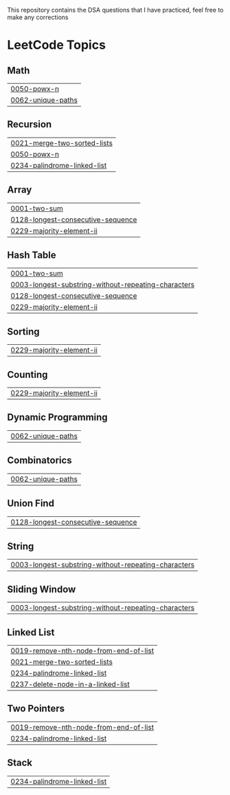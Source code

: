 This repository contains the DSA questions that I have practiced,
feel free to make any corrections

<!---LeetCode Topics Start-->
# LeetCode Topics
## Math
|  |
| ------- |
| [0050-powx-n](https://github.com/sivaram-vinod/DSA/tree/master/0050-powx-n) |
| [0062-unique-paths](https://github.com/sivaram-vinod/DSA/tree/master/0062-unique-paths) |
## Recursion
|  |
| ------- |
| [0021-merge-two-sorted-lists](https://github.com/sivaram-vinod/DSA/tree/master/0021-merge-two-sorted-lists) |
| [0050-powx-n](https://github.com/sivaram-vinod/DSA/tree/master/0050-powx-n) |
| [0234-palindrome-linked-list](https://github.com/sivaram-vinod/DSA/tree/master/0234-palindrome-linked-list) |
## Array
|  |
| ------- |
| [0001-two-sum](https://github.com/sivaram-vinod/DSA/tree/master/0001-two-sum) |
| [0128-longest-consecutive-sequence](https://github.com/sivaram-vinod/DSA/tree/master/0128-longest-consecutive-sequence) |
| [0229-majority-element-ii](https://github.com/sivaram-vinod/DSA/tree/master/0229-majority-element-ii) |
## Hash Table
|  |
| ------- |
| [0001-two-sum](https://github.com/sivaram-vinod/DSA/tree/master/0001-two-sum) |
| [0003-longest-substring-without-repeating-characters](https://github.com/sivaram-vinod/DSA/tree/master/0003-longest-substring-without-repeating-characters) |
| [0128-longest-consecutive-sequence](https://github.com/sivaram-vinod/DSA/tree/master/0128-longest-consecutive-sequence) |
| [0229-majority-element-ii](https://github.com/sivaram-vinod/DSA/tree/master/0229-majority-element-ii) |
## Sorting
|  |
| ------- |
| [0229-majority-element-ii](https://github.com/sivaram-vinod/DSA/tree/master/0229-majority-element-ii) |
## Counting
|  |
| ------- |
| [0229-majority-element-ii](https://github.com/sivaram-vinod/DSA/tree/master/0229-majority-element-ii) |
## Dynamic Programming
|  |
| ------- |
| [0062-unique-paths](https://github.com/sivaram-vinod/DSA/tree/master/0062-unique-paths) |
## Combinatorics
|  |
| ------- |
| [0062-unique-paths](https://github.com/sivaram-vinod/DSA/tree/master/0062-unique-paths) |
## Union Find
|  |
| ------- |
| [0128-longest-consecutive-sequence](https://github.com/sivaram-vinod/DSA/tree/master/0128-longest-consecutive-sequence) |
## String
|  |
| ------- |
| [0003-longest-substring-without-repeating-characters](https://github.com/sivaram-vinod/DSA/tree/master/0003-longest-substring-without-repeating-characters) |
## Sliding Window
|  |
| ------- |
| [0003-longest-substring-without-repeating-characters](https://github.com/sivaram-vinod/DSA/tree/master/0003-longest-substring-without-repeating-characters) |
## Linked List
|  |
| ------- |
| [0019-remove-nth-node-from-end-of-list](https://github.com/sivaram-vinod/DSA/tree/master/0019-remove-nth-node-from-end-of-list) |
| [0021-merge-two-sorted-lists](https://github.com/sivaram-vinod/DSA/tree/master/0021-merge-two-sorted-lists) |
| [0234-palindrome-linked-list](https://github.com/sivaram-vinod/DSA/tree/master/0234-palindrome-linked-list) |
| [0237-delete-node-in-a-linked-list](https://github.com/sivaram-vinod/DSA/tree/master/0237-delete-node-in-a-linked-list) |
## Two Pointers
|  |
| ------- |
| [0019-remove-nth-node-from-end-of-list](https://github.com/sivaram-vinod/DSA/tree/master/0019-remove-nth-node-from-end-of-list) |
| [0234-palindrome-linked-list](https://github.com/sivaram-vinod/DSA/tree/master/0234-palindrome-linked-list) |
## Stack
|  |
| ------- |
| [0234-palindrome-linked-list](https://github.com/sivaram-vinod/DSA/tree/master/0234-palindrome-linked-list) |
<!---LeetCode Topics End-->